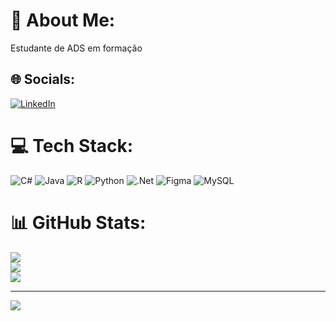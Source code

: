 # 💫 About Me:
Estudante de ADS em formação<br>


## 🌐 Socials:
[![LinkedIn](https://img.shields.io/badge/LinkedIn-%230077B5.svg?logo=linkedin&logoColor=white)](https://linkedin.com/in/https://www.linkedin.com/in/augusto-vitoriano-8655b071/?lipi=urn%3Ali%3Apage%3Ad_flagship3_feed%3BW6ju5Kq1QSSGmmDrvkuqzA%3D%3D) 

# 💻 Tech Stack:
![C#](https://img.shields.io/badge/c%23-%23239120.svg?style=for-the-badge&logo=csharp&logoColor=white) ![Java](https://img.shields.io/badge/java-%23ED8B00.svg?style=for-the-badge&logo=openjdk&logoColor=white) ![R](https://img.shields.io/badge/r-%23276DC3.svg?style=for-the-badge&logo=r&logoColor=white) ![Python](https://img.shields.io/badge/python-3670A0?style=for-the-badge&logo=python&logoColor=ffdd54) ![.Net](https://img.shields.io/badge/.NET-5C2D91?style=for-the-badge&logo=.net&logoColor=white) ![Figma](https://img.shields.io/badge/figma-%23F24E1E.svg?style=for-the-badge&logo=figma&logoColor=white) ![MySQL](https://img.shields.io/badge/mysql-4479A1.svg?style=for-the-badge&logo=mysql&logoColor=white)
# 📊 GitHub Stats:
![](https://github-readme-stats.vercel.app/api?username=AugustoVitoriano&theme=tokyonight&hide_border=true&include_all_commits=true&count_private=false)<br/>
![](https://github-readme-streak-stats.herokuapp.com/?user=AugustoVitoriano&theme=tokyonight&hide_border=true)<br/>
![](https://github-readme-stats.vercel.app/api/top-langs/?username=AugustoVitoriano&theme=tokyonight&hide_border=true&include_all_commits=true&count_private=false&layout=compact)

---
[![](https://visitcount.itsvg.in/api?id=AugustoVitoriano&icon=0&color=0)](https://visitcount.itsvg.in)

<!-- Proudly created with GPRM ( https://gprm.itsvg.in ) -->